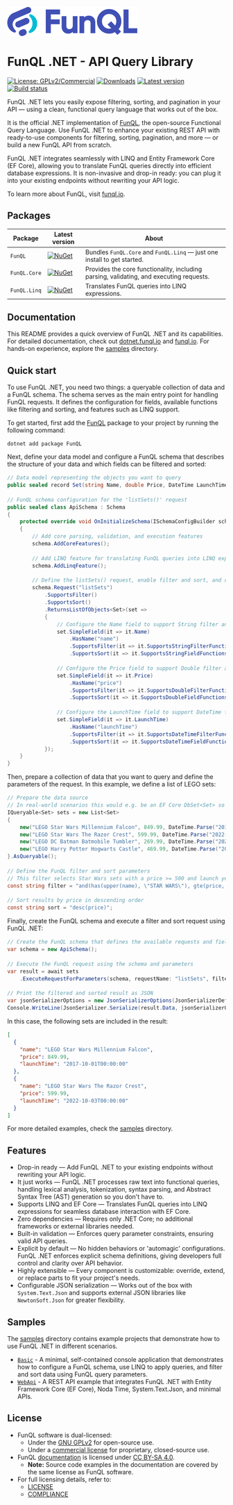 ![FunQL logo](https://raw.githubusercontent.com/funql/funql-dotnet/main/assets/logo.png)

# FunQL .NET - API Query Library

[![License: GPLv2/Commercial](https://img.shields.io/badge/license-GPLv2%20or%20Commercial-orange.svg)](https://github.com/funql/funql-dotnet/blob/main/LICENSE)
[![Downloads](https://img.shields.io/nuget/dt/FunQL.Core)](https://www.nuget.org/packages/FunQL)
[![Latest version](https://img.shields.io/nuget/v/FunQL.Core)](https://www.nuget.org/packages/FunQL)
[![Build status](https://github.com/funql/funql-dotnet/workflows/build/badge.svg)](https://github.com/funql/funql-dotnet/actions/workflows/build.yml)

FunQL .NET lets you easily expose filtering, sorting, and pagination in your API — using a clean, functional query
language that works out of the box.

It is the official .NET implementation of [FunQL](https://funql.io/), the open-source Functional Query Language. Use
FunQL .NET to enhance your existing REST API with ready-to-use components for filtering, sorting, pagination, and more
— or build a new FunQL API from scratch.

FunQL .NET integrates seamlessly with LINQ and Entity Framework Core (EF Core), allowing you to translate FunQL queries
directly into efficient database expressions. It is non-invasive and drop-in ready: you can plug it into your existing
endpoints without rewriting your API logic.

To learn more about FunQL, visit [funql.io](https://funql.io/).

## Packages

| Package      | Latest version                                                                                   | About                                                                                   |
|--------------|--------------------------------------------------------------------------------------------------|-----------------------------------------------------------------------------------------|
| `FunQL`      | [![NuGet](https://img.shields.io/nuget/v/FunQL)](https://www.nuget.org/packages/FunQL)           | Bundles `FunQL.Core` and `FunQL.Linq` — just one install to get started.                |
| `FunQL.Core` | [![NuGet](https://img.shields.io/nuget/v/FunQL.Core)](https://www.nuget.org/packages/FunQL.Core) | Provides the core functionality, including parsing, validating, and executing requests. |
| `FunQL.Linq` | [![NuGet](https://img.shields.io/nuget/v/FunQL.Linq)](https://www.nuget.org/packages/FunQL.Linq) | Translates FunQL queries into LINQ expressions.                                         |

## Documentation

This README provides a quick overview of FunQL .NET and its capabilities. For detailed documentation, check out
[dotnet.funql.io](https://dotnet.funql.io/) and [funql.io](https://funql.io/). For hands-on experience, explore the
[samples](https://github.com/funql/funql-dotnet/tree/main/samples) directory.

## Quick start

To use FunQL .NET, you need two things: a queryable collection of data and a FunQL schema. The schema serves as the main
entry point for handling FunQL requests. It defines the configuration for fields, available functions like filtering and
sorting, and features such as LINQ support.

To get started, first add the [FunQL](https://www.nuget.org/packages/FunQL) package to your project by running the
following command:

```shell
dotnet add package FunQL
```

Next, define your data model and configure a FunQL schema that describes the structure of your data and which fields can
be filtered and sorted:

```csharp
// Data model representing the objects you want to query
public sealed record Set(string Name, double Price, DateTime LaunchTime);

// FunQL schema configuration for the 'listSets()' request
public sealed class ApiSchema : Schema
{
    protected override void OnInitializeSchema(ISchemaConfigBuilder schema)
    {
        // Add core parsing, validation, and execution features
        schema.AddCoreFeatures();
        
        // Add LINQ feature for translating FunQL queries into LINQ expressions
        schema.AddLinqFeature();
        
        // Define the listSets() request, enable filter and sort, and configure its available fields
        schema.Request("listSets")
            .SupportsFilter()
            .SupportsSort()
            .ReturnsListOfObjects<Set>(set =>
            {
                // Configure the Name field to support String filter and sort functions (like eq, gt, has, lower)
                set.SimpleField(it => it.Name)
                    .HasName("name")
                    .SupportsFilter(it => it.SupportsStringFilterFunctions())
                    .SupportsSort(it => it.SupportsStringFieldFunctions());
                
                // Configure the Price field to support Double filter and sort functions (like eq, gt, floor)
                set.SimpleField(it => it.Price)
                    .HasName("price")
                    .SupportsFilter(it => it.SupportsDoubleFilterFunctions())
                    .SupportsSort(it => it.SupportsDoubleFieldFunctions());
                
                // Configure the LaunchTime field to support DateTime filter and sort functions (like eq, gt, year)
                set.SimpleField(it => it.LaunchTime)
                    .HasName("launchTime")
                    .SupportsFilter(it => it.SupportsDateTimeFilterFunctions())
                    .SupportsSort(it => it.SupportsDateTimeFieldFunctions());
            });
    }
}
```

Then, prepare a collection of data that you want to query and define the parameters of the request. In this example, we
define a list of LEGO sets:

```csharp
// Prepare the data source
// In real-world scenarios this would e.g. be an EF Core DbSet<Set> so FunQL can directly query the database
IQueryable<Set> sets = new List<Set>
{
    new("LEGO Star Wars Millennium Falcon", 849.99, DateTime.Parse("2017-10-01")),
    new("LEGO Star Wars The Razor Crest", 599.99, DateTime.Parse("2022-10-03")),
    new("LEGO DC Batman Batmobile Tumbler", 269.99, DateTime.Parse("2021-11-01")),
    new("LEGO Harry Potter Hogwarts Castle", 469.99, DateTime.Parse("2018-09-01")),
}.AsQueryable();

// Define the FunQL filter and sort parameters
// This filter selects Star Wars sets with a price >= 500 and launch year after 2010
const string filter = "and(has(upper(name), \"STAR WARS\"), gte(price, 500), gt(year(launchTime), 2010))";

// Sort results by price in descending order
const string sort = "desc(price)";
```

Finally, create the FunQL schema and execute a filter and sort request using FunQL .NET:

```csharp
// Create the FunQL schema that defines the available requests and fields
var schema = new ApiSchema();

// Execute the FunQL request using the schema and parameters
var result = await sets
    .ExecuteRequestForParameters(schema, requestName: "listSets", filter: filter, sort: sort);

// Print the filtered and sorted result as JSON
var jsonSerializerOptions = new JsonSerializerOptions(JsonSerializerDefaults.Web) { WriteIndented = true };
Console.WriteLine(JsonSerializer.Serialize(result.Data, jsonSerializerOptions));
```

In this case, the following sets are included in the result:

```json
[
  {
    "name": "LEGO Star Wars Millennium Falcon",
    "price": 849.99,
    "launchTime": "2017-10-01T00:00:00"
  },
  {
    "name": "LEGO Star Wars The Razor Crest",
    "price": 599.99,
    "launchTime": "2022-10-03T00:00:00"
  }
]
```

For more detailed examples, check the [samples](https://github.com/funql/funql-dotnet/tree/main/samples) directory.

## Features

- Drop-in ready — Add FunQL .NET to your existing endpoints without rewriting your API logic.
- It just works — FunQL .NET processes raw text into functional queries, handling lexical analysis, tokenization, syntax
  parsing, and Abstract Syntax Tree (AST) generation so you don't have to.
- Supports LINQ and EF Core — Translates FunQL queries into LINQ expressions for seamless database interaction with EF
  Core.
- Zero dependencies — Requires only .NET Core; no additional frameworks or external libraries needed.
- Built-in validation — Enforces query parameter constraints, ensuring valid API queries.
- Explicit by default — No hidden behaviors or 'automagic' configurations. FunQL .NET enforces explicit schema
  definitions, giving developers full control and clarity over API behavior.
- Highly extensible — Every component is customizable: override, extend, or replace parts to fit your project's needs.
- Configurable JSON serialization — Works out of the box with `System.Text.Json` and supports external JSON libraries
  like `NewtonSoft.Json` for greater flexibility.

## Samples

The [samples](https://github.com/funql/funql-dotnet/tree/main/samples) directory contains example projects that
demonstrate how to use FunQL .NET in different scenarios.

- [`Basic`](https://github.com/funql/funql-dotnet/tree/main/samples/Basic) - A minimal, self-contained console
  application that demonstrates how to configure a FunQL schema, use LINQ to apply queries, and filter and sort data
  using FunQL query parameters.
- [`WebApi`](https://github.com/funql/funql-dotnet/tree/main/samples/WebApi) - A REST API example that integrates FunQL
  .NET with Entity Framework Core (EF Core), Noda Time, System.Text.Json, and minimal APIs.

## License

- FunQL software is dual-licensed:
    - Under the [GNU GPLv2](https://github.com/funql/funql-dotnet/blob/main/LICENSE-GPL) for open-source use.
    - Under a [commercial license](https://funql.io/code/licensing/) for proprietary, closed-source use.
- FunQL [documentation](https://github.com/funql/funql-dotnet/tree/main/docs) is licensed under [CC BY-SA 4.0](
  https://github.com/funql/funql-dotnet/blob/main/docs/LICENSE).
    - **Note:** Source code examples in the documentation are covered by the same license as FunQL software.
- For full licensing details, refer to:
    - [LICENSE](https://github.com/funql/funql-dotnet/blob/main/LICENSE)
    - [COMPLIANCE](https://github.com/funql/funql-dotnet/blob/main/COMPLIANCE.md)